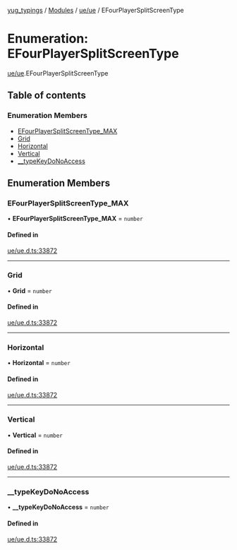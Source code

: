 [yug_typings](../README.md) / [Modules](../modules.md) / [ue/ue](../modules/ue_ue.md) / EFourPlayerSplitScreenType

# Enumeration: EFourPlayerSplitScreenType

[ue/ue](../modules/ue_ue.md).EFourPlayerSplitScreenType

## Table of contents

### Enumeration Members

- [EFourPlayerSplitScreenType\_MAX](ue_ue.EFourPlayerSplitScreenType.md#efourplayersplitscreentype_max)
- [Grid](ue_ue.EFourPlayerSplitScreenType.md#grid)
- [Horizontal](ue_ue.EFourPlayerSplitScreenType.md#horizontal)
- [Vertical](ue_ue.EFourPlayerSplitScreenType.md#vertical)
- [\_\_typeKeyDoNoAccess](ue_ue.EFourPlayerSplitScreenType.md#__typekeydonoaccess)

## Enumeration Members

### EFourPlayerSplitScreenType\_MAX

• **EFourPlayerSplitScreenType\_MAX** = `number`

#### Defined in

[ue/ue.d.ts:33872](https://github.com/YugMetaverse/yug_typings/blob/25cad34/ue/ue.d.ts#L33872)

___

### Grid

• **Grid** = `number`

#### Defined in

[ue/ue.d.ts:33872](https://github.com/YugMetaverse/yug_typings/blob/25cad34/ue/ue.d.ts#L33872)

___

### Horizontal

• **Horizontal** = `number`

#### Defined in

[ue/ue.d.ts:33872](https://github.com/YugMetaverse/yug_typings/blob/25cad34/ue/ue.d.ts#L33872)

___

### Vertical

• **Vertical** = `number`

#### Defined in

[ue/ue.d.ts:33872](https://github.com/YugMetaverse/yug_typings/blob/25cad34/ue/ue.d.ts#L33872)

___

### \_\_typeKeyDoNoAccess

• **\_\_typeKeyDoNoAccess** = `number`

#### Defined in

[ue/ue.d.ts:33872](https://github.com/YugMetaverse/yug_typings/blob/25cad34/ue/ue.d.ts#L33872)
